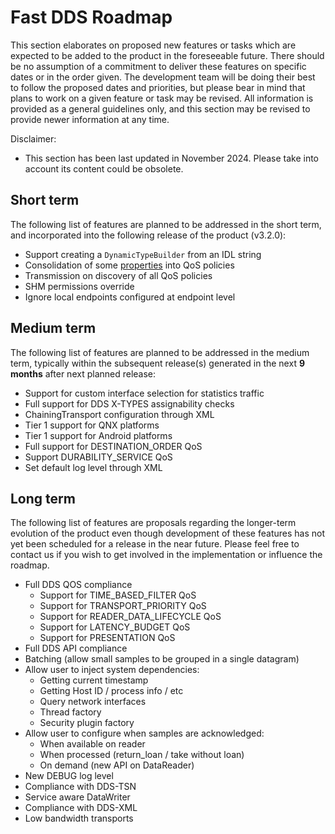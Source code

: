 # Fast DDS Roadmap

This section elaborates on proposed new features or tasks which are expected to be added to the product in the foreseeable future.
There should be no assumption of a commitment to deliver these features on specific dates or in the order given.
The development team will be doing their best to follow the proposed dates and priorities, but please bear in mind that plans to work on a given feature or task may be revised.
All information is provided as a general guidelines only, and this section may be revised to provide newer information at any time.

Disclaimer:

* This section has been last updated in November 2024.
  Please take into account its content could be obsolete.

## Short term

The following list of features are planned to be addressed in the short term, and incorporated into the following release of the product (v3.2.0):

* Support creating a `DynamicTypeBuilder` from an IDL string
* Consolidation of some [properties](https://fast-dds.docs.eprosima.com/en/latest/fastdds/property_policies/property_policies.html) into QoS policies
* Transmission on discovery of all QoS policies
* SHM permissions override
* Ignore local endpoints configured at endpoint level

## Medium term

The following list of features are planned to be addressed in the medium term, typically within the subsequent release(s) generated in the next **9 months** after next planned release:

* Support for custom interface selection for statistics traffic
* Full support for DDS X-TYPES assignability checks
* ChainingTransport configuration through XML
* Tier 1 support for QNX platforms
* Tier 1 support for Android platforms
* Full support for DESTINATION_ORDER QoS
* Support DURABILITY_SERVICE QoS
* Set default log level through XML

## Long term

The following list of features are proposals regarding the longer-term evolution of the product even though development of these features has not yet been scheduled for a release in the near future.
Please feel free to contact us if you wish to get involved in the implementation or influence the roadmap.

* Full DDS QOS compliance
    * Support for TIME_BASED_FILTER QoS
	* Support for TRANSPORT_PRIORITY QoS
	* Support for READER_DATA_LIFECYCLE QoS
	* Support for LATENCY_BUDGET QoS
	* Support for PRESENTATION QoS
* Full DDS API compliance
* Batching (allow small samples to be grouped in a single datagram)
* Allow user to inject system dependencies:
    * Getting current timestamp
    * Getting Host ID / process info / etc
    * Query network interfaces
    * Thread factory
    * Security plugin factory
* Allow user to configure when samples are acknowledged:
    * When available on reader
    * When processed (return_loan / take without loan)
    * On demand (new API on DataReader)
* New DEBUG log level
* Compliance with DDS-TSN
* Service aware DataWriter
* Compliance with DDS-XML
* Low bandwidth transports
